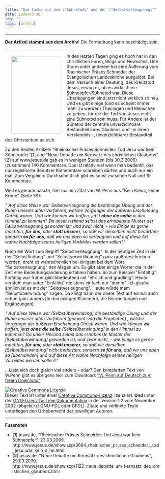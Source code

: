 ```yaml
---
title: "Die Sache mit dem \"Sühnetod\" und der \"Selbstverleugnung\""
date: 2009-03-30
log: ""
tags: [archiv]
---
```

<hr><b>Der Artikel stammt aus dem Archiv!</b> Die Formatirung kann beschädigt sein.<hr>
<p>

<a href="http://commons.wikimedia.org/wiki/File:The_Deposition_of_Christ_(Caravaggio).jpg">
<img src="http://upload.wikimedia.org/wikipedia/commons/d/d5/The_Deposition_of_Christ_(Caravaggio).jpg"  width="160" height="250"  align="left"  vspace="10" hspace="20" /></a>

In den letzten Tagen ging es hoch her in den christlichen Foren, Blogs und Newssites. Den Sturm unter anderem hat eine Äußerung vom Rheinischer Präses Schneider der Evangelischen Landeskirche ausgelöst. Bei dem Versuch einer Deutung, des Kreutztod Jesus, erwog er, ob es wirklich ein  Sühneopfer/Sühnetod war. Diese Überlegungen sind jetzt nicht wirklich so neu. Und es gibt einige (und es scheint immer mehr zu werden) Theologen und Menschen zu geben, für die der Tod von Jesus nicht eine Sühnetod sein muss. Für Andere ist der Sünetod der zentrale unverzichtbare Bestandteil ihres Glaubens und  -in ihrem Verständnis -, unverzichtbarer Bestandteil des Christentum an sich.
</p>
<!--break-->
<p>
Zu den Beiden Artikeln "Rheinischer Präses Schneider: Tod Jesu war kein Sühneopfer"[1] und "Neue Debatte um Kernsatz des christlichen Glaubens"[2] auf www.jesus.de gab es in wenigen Stunden (bis 30.3.2009) (zusammen) 140 Kommentare. Das ist relativ viel wenn man bedenkt, das nur registrierte Benutzer Kommentare schreiben dürfen und auch nur ein mal. Zum Vergleich: Durchschnittlich gibt es sonst zwischen Null und 10 Kommentare.
</p>
<p>
Weil es gerade passte, hier mal ein Zitat von W. Penn aus "Kein Kreuz, keine Krone" (Seite 59):
</p>
<p>
<i>" Auf diese Weise war Selbstverleugnung die beständige Übung und der Ruhm unserer alten Vorfahren, welche Vorgänger der äußeren Erscheinung Christi waren. Und wie können wir hoffen, jetzt <b>ohne die selbe</b> in den Himmel zu kommen? Da unser Heiland selbst das erhabenste Muster der Selbstverleugnung geworden ist; und zwar nicht, - wie Einige es gerne möchten, <b>für uns</b>, oder <b>statt unserer</b>, so daß wir derselben nicht bedürften; sondern <b>so für uns</b>, daß wir uns eben so verleugnen und auf diese Art wahre Nachfolge seines heiligen Vorbildes werden sollen?"</i>
</p>
<p>
Noch ein Wort zum Begriff "Selbstverleugnung": In der heutigen Zeit in der der "Selbstfindung" und "Selbstverwirklichung" ganz groß geschrieben werden, dreht es wahrscheinlich bei einigem bei dem Wort "Selbstverleugnung" den Magen um. Es gibt aber einige Wörter die in der Zeit eine Bedeutungsänderung erfahren haben. So zum Beispiel "Einfältig". Einfältig war früher gleichbedeutend mit "ehrlich und gradlinig". Heute versteht man unter "Einfältig" meistens einfach nur "dumm". Ich glaube ähnlich ist es mit der "Selbstverleugnung". Heute würde mam "Selbstüberwindung" sagen. Da klingt dann der obere Text auf einmal auch schon ganz anders [in den eckigen Klammern, die Bearbeitungen und Ergänzungen]:
</p>
<p>
<i>" Auf diese Weise war [Selbstüberwindung] die beständige Übung und der Ruhm unserer alten Vorfahren [gemeint sind die Propheten] , welche Vorgänger der äußeren Erscheinung Christi waren. Und wie können wir hoffen, jetzt <b>ohne die selbe</b> [Selbstüberwindung] in den Himmel zu kommen? Da unser Heiland selbst das erhabenste Muster der [Selbstüberwindung] geworden ist; und zwar nicht, - wie Einige es gerne möchten, <b>für uns</b>, oder <b>statt unserer</b>, so daß wir derselben [Selbstüberwindung] nicht bedürften; sondern <b>so für uns</b>, daß wir uns eben so [überwinden] und auf diese Art wahre Nachfolge seines heiligen Vorbildes werden sollen?"</i>
</p>
<p>
...Liest sich doch gleich viel anders - oder? Den kompletten Text von W.Penn gibt es übrigens hier zum Download:
<a href="http://www.the-independent-friend.de/?q=node/453">"W. Penn auf Deutsch zum freien Download"</a>
</p>

<a rel="license" href="http://creativecommons.org/licenses/by-sa/3.0/de/"><img alt="Creative Commons License" style="border-width:0" src="http://i.creativecommons.org/l/by-sa/3.0/de/88x31.png" /></a><br />Dieser <span xmlns:dc="http://purl.org/dc/elements/1.1/" href="http://purl.org/dc/dcmitype/Text" rel="dc:type">Text</span> ist unter einer <a rel="license" href="http://creativecommons.org/licenses/by-sa/3.0/de/">Creative Commons-Lizenz</a> lizenziert. <b>Und</b> unter der <a href="http://de.wikipedia.org/wiki/GFDL">GNU-Lizenz für freie Dokumentation</a> in der Version 1.2 vom November 2002 (abgekürzt GNU-FDL oder GFDL). Zitate und verlinkte Texte unterliegen den Urheberrecht der jeweiligen Autoren.

<hr>
<b>Fussnoten</b>
<ul>
<li> <b>[1]</b> jesus.de, "Rheinischer Präses Schneider: Tod Jesu war kein Sühneopfer", 23.03.2009, http://www.jesus.de/show.sxp/3684_rheinischer_pr_ses_schneider__tod_jesu_war_kein_s_hn.html </li>
<li> <b>[2]</b> jesus.de, "Neue Debatte um Kernsatz des christlichen Glaubens", 29.03.2009, http://www.jesus.de/show.sxp/1122_neue_debatte_um_kernsatz_des_christlichen_glaubens.html </li>
</ul>
